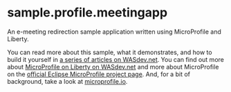 # sample.profile.meetingapp
An e-meeting redirection sample application written using MicroProfile and Liberty.

You can read more about this sample, what it demonstrates, and how to build it yourself in [a series of articles on WASdev.net](https://developer.ibm.com/wasdev/docs/writing-simple-microprofile-application/). You can find out more about [MicroProfile on Liberty on WASdev.net](https://developer.ibm.com/wasdev/docs/microprofile/) and more about MicroProfile on the [official Eclipse MicroProfile project page](https://www.eclipse.org/microprofile). And, for a bit of background, take a look at [microprofile.io](http://microprofile.io/).
